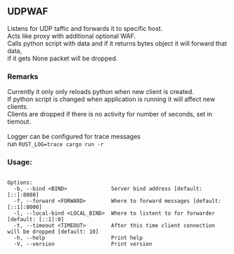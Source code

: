 ## UDPWAF
Listens for UDP taffic and forwards it to specific host.</br>
Acts like proxy with additional optional WAF.</br>
Calls python script with data and if it returns bytes object it will forward that data,</br>
if it gets None packet will be dropped.

### Remarks

Currently it only only reloads python when new client is created.</br>
If python script is changed when application is running it will affect new clients.</br>
Clients are dropped if there is no activity for number of seconds, set in tiemout.</br>
</br>
Logger can be configured for trace messages</br>
run ```RUST_LOG=trace cargo run -r```

### Usage:

```Usage: udpwaf [OPTIONS]

Options:
  -b, --bind <BIND>              Server bind address [default: [::]:8080]
  -f, --forward <FORWARD>        Where to forward messages [default: [::1]:8000]
  -l, --local-bind <LOCAL_BIND>  Where to listent to for forwarder [default: [::1]:0]
  -t, --timeout <TIMEOUT>        After this time client connection will be dropped [default: 10]
  -h, --help                     Print help
  -V, --version                  Print version
